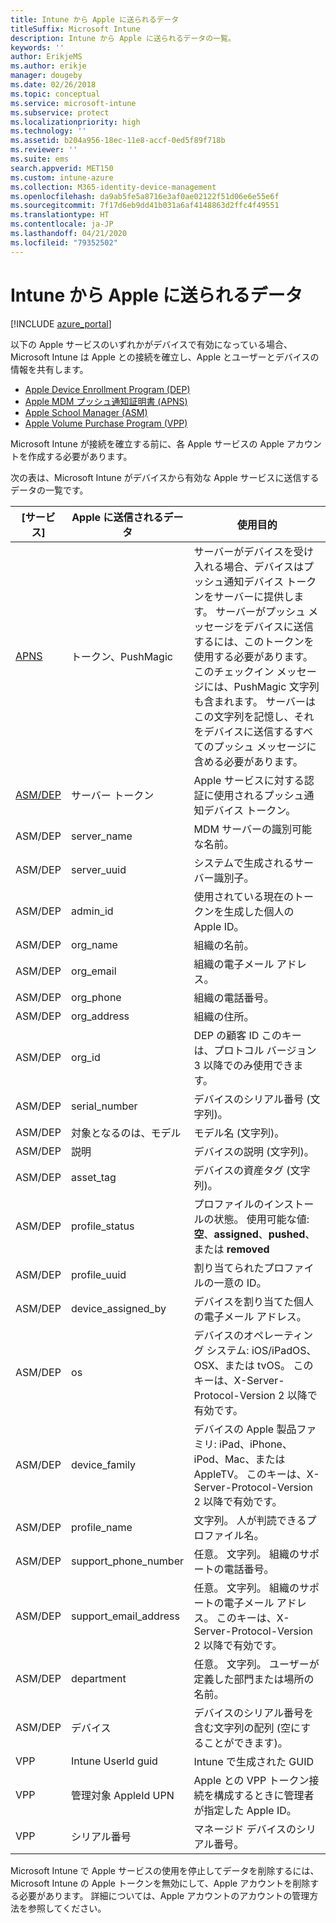 ```yaml
---
title: Intune から Apple に送られるデータ
titleSuffix: Microsoft Intune
description: Intune から Apple に送られるデータの一覧。
keywords: ''
author: ErikjeMS
ms.author: erikje
manager: dougeby
ms.date: 02/26/2018
ms.topic: conceptual
ms.service: microsoft-intune
ms.subservice: protect
ms.localizationpriority: high
ms.technology: ''
ms.assetid: b204a956-18ec-11e8-accf-0ed5f89f718b
ms.reviewer: ''
ms.suite: ems
search.appverid: MET150
ms.custom: intune-azure
ms.collection: M365-identity-device-management
ms.openlocfilehash: da9ab5fe5a8716e3af0ae02122f51d06e6e55e6f
ms.sourcegitcommit: 7f17d6eb9dd41b031a6af4148863d2ffc4f49551
ms.translationtype: HT
ms.contentlocale: ja-JP
ms.lasthandoff: 04/21/2020
ms.locfileid: "79352502"
---
```

# <a name="data-intune-sends-to-apple"></a>Intune から Apple に送られるデータ

[!INCLUDE [azure_portal](../includes/azure_portal.md)]

以下の Apple サービスのいずれかがデバイスで有効になっている場合、Microsoft Intune は Apple との接続を確立し、Apple とユーザーとデバイスの情報を共有します。 

- [Apple Device Enrollment Program (DEP)](../enrollment/device-enrollment-program-enroll-ios.md)
- [Apple MDM プッシュ通知証明書 (APNS)](../enrollment/apple-mdm-push-certificate-get.md)
- [Apple School Manager (ASM)](https://docs.microsoft.com/schooldatasync/apple-school-manager-integration-with-intune-for-education-and-school-data-sync)
- [Apple Volume Purchase Program (VPP)](../apps/vpp-apps-ios.md)

Microsoft Intune が接続を確立する前に、各 Apple サービスの Apple アカウントを作成する必要があります。

次の表は、Microsoft Intune がデバイスから有効な Apple サービスに送信するデータの一覧です。 

| [サービス] | Apple に送信されるデータ | 使用目的 |
|---|---| ---|
| [APNS](https://developer.apple.com/library/content/documentation/Miscellaneous/Reference/MobileDeviceManagementProtocolRef/3-MDM_Protocol/MDM_Protocol.html#//apple_ref/doc/uid/TP40017387-CH3-SW2) | トークン、PushMagic | サーバーがデバイスを受け入れる場合、デバイスはプッシュ通知デバイス トークンをサーバーに提供します。 サーバーがプッシュ メッセージをデバイスに送信するには、このトークンを使用する必要があります。 このチェックイン メッセージには、PushMagic 文字列も含まれます。 サーバーはこの文字列を記憶し、それをデバイスに送信するすべてのプッシュ メッセージに含める必要があります。 |
| [ASM/DEP](https://developer.apple.com/library/content/documentation/Miscellaneous/Reference/MobileDeviceManagementProtocolRef/3-MDM_Protocol/MDM_Protocol.html#//apple_ref/doc/uid/TP40017387-CH3-SW2) | サーバー トークン | Apple サービスに対する認証に使用されるプッシュ通知デバイス トークン。 |
| ASM/DEP | server_name | MDM サーバーの識別可能な名前。 |
| ASM/DEP | server_uuid | システムで生成されるサーバー識別子。 |
| ASM/DEP | admin_id | 使用されている現在のトークンを生成した個人の Apple ID。 |
| ASM/DEP | org_name | 組織の名前。 |
| ASM/DEP | org_email | 組織の電子メール アドレス。 |
| ASM/DEP | org_phone | 組織の電話番号。 |
| ASM/DEP | org_address | 組織の住所。 |
| ASM/DEP | org_id | DEP の顧客 ID このキーは、プロトコル バージョン 3 以降でのみ使用できます。 |
| ASM/DEP | serial_number | デバイスのシリアル番号 (文字列)。 |
| ASM/DEP | 対象となるのは、モデル | モデル名 (文字列)。 |
| ASM/DEP | 説明 | デバイスの説明 (文字列)。 |
| ASM/DEP | asset_tag | デバイスの資産タグ (文字列)。 |
| ASM/DEP | profile_status | プロファイルのインストールの状態。 使用可能な値: **空**、**assigned**、**pushed**、または **removed** |
| ASM/DEP | profile_uuid | 割り当てられたプロファイルの一意の ID。 |
| ASM/DEP | device_assigned_by | デバイスを割り当てた個人の電子メール アドレス。 |
| ASM/DEP | os | デバイスのオペレーティング システム: iOS/iPadOS、OSX、または tvOS。 このキーは、X-Server-Protocol-Version 2 以降で有効です。 |
| ASM/DEP | device_family | デバイスの Apple 製品ファミリ: iPad、iPhone、iPod、Mac、または AppleTV。 このキーは、X-Server-Protocol-Version 2 以降で有効です。 |
| ASM/DEP | profile_name | 文字列。 人が判読できるプロファイル名。 |
| ASM/DEP | support_phone_number | 任意。 文字列。 組織のサポートの電話番号。 |
| ASM/DEP | support_email_address | 任意。 文字列。 組織のサポートの電子メール アドレス。 このキーは、X-Server-Protocol-Version 2 以降で有効です。 |
| ASM/DEP | department | 任意。 文字列。 ユーザーが定義した部門または場所の名前。 |
| ASM/DEP | デバイス | デバイスのシリアル番号を含む文字列の配列 (空にすることができます)。 |
| VPP | Intune UserId guid | Intune で生成された GUID |
| VPP | 管理対象 AppleId UPN | Apple との VPP トークン接続を構成するときに管理者が指定した Apple ID。 |
| VPP | シリアル番号 | マネージド デバイスのシリアル番号。 |

Microsoft Intune で Apple サービスの使用を停止してデータを削除するには、Microsoft Intune の Apple トークンを無効にして、Apple アカウントを削除する必要があります。 詳細については、Apple アカウントのアカウントの管理方法を参照してください。



